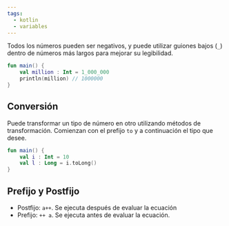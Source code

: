 ```yaml
---
tags:
  - kotlin
  - variables
---
```

Todos los números pueden ser negativos, y puede utilizar guiones bajos (`_`) dentro de números más largos para mejorar su legibilidad.

```kotlin
fun main() {
	val million : Int = 1_000_000
	println(million) // 1000000
}
```

## Conversión

Puede transformar un tipo de número en otro utilizando métodos de transformación. Comienzan con el prefijo `to` y a continuación el tipo que desee.

```kotlin
fun main() {
	val i : Int = 10
	val l : Long = i.toLong()
}
```

## Prefijo y Postfijo

- Postfijo: `a++`. Se ejecuta después de evaluar la ecuación
- Prefijo: `++ a`. Se ejecuta antes de evaluar la ecuación.
